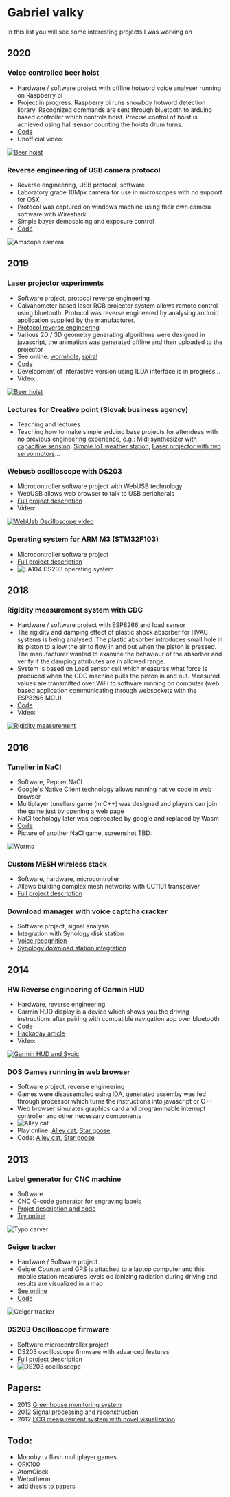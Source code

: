 # Gabriel valky

In this list you will see some interesting projects I was working on

## 2020

### Voice controlled beer hoist
- Hardware / software project with offline hotword voice analyser running on Raspberry pi
- Project in progress. Raspberry pi runs snowboy hotword detection library. Recognized commands are sent through bluetooth to arduino based controller which controls hoist. Precise control of hoist is achieved using hall sensor counting the hoists drum turns. 
- [Code](https://github.com/gabonator/Projects/tree/master/BeerHoist)
- Unofficial video:

[![Beer hoist](https://img.youtube.com/vi/QlplAXO4FNo/0.jpg)](https://www.youtube.com/watch?v=QlplAXO4FNo "Beer hoist test")

### Reverse engineering of USB camera protocol
- Reverse engineering, USB protocol, software
- Laboratory grade 10Mpx camera for use in microscopes with no support for OSX
- Protocol was captured on windows machine using their own camera software with Wireshark
- Simple bayer demosaicing and exposure control
- [Code](https://github.com/gabonator/Work-in-progress/blob/master/AmScope/main.cpp)

![Amscope camera](res/2020_amscope.jpg)

## 2019

### Laser projector experiments
- Software project, protocol reverse engineering
- Galvanometer based laser RGB projector system allows remote control using bluetooth. Protocol was reverse engineered by analysing android application supplied by the manufacturer.
- [Protocol reverse engineering](https://github.com/gabonator/Work-in-progress/tree/master/RgbLaserProjector)
- Various 2D / 3D geometry generating algorithms were designed in javascript, the animation was generated offline and then uploaded to the projector
- See online: [wormhole](https://rawgit.valky.eu/gabonator/Work-in-progress/master/LaserApps/wormhole/index.html), [spiral](https://rawgit.valky.eu/gabonator/Work-in-progress/master/LaserApps/spiral3d/index.html)
- [Code](https://github.com/gabonator/Work-in-progress/tree/master/LaserApps)
- Development of interactive version using ILDA interface is in progress...
- Video:
 
[![Beer hoist](https://img.youtube.com/vi/iCVEEQ8QII4/0.jpg)](https://www.youtube.com/watch?v=iCVEEQ8QII4 "Laser projector experiments")

### Lectures for Creative point (Slovak business agency)
- Teaching and lectures
- Teaching how to make simple arduino base projects for attendees with no previous engineering experience, e.g.: [Midi synthesizer with capacitive sensing](https://github.com/gabonator/Education/tree/master/2019/MidiSynth), [Simple IoT weather station](https://github.com/gabonator/Education/tree/master/2019/creativePointWeather), [Laser projector with two servo motors](https://github.com/gabonator/Education/tree/master/2019/Servo)...

### Webusb oscilloscope with DS203
- Microcontroller software project with WebUSB technology
- WebUSB allows web browser to talk to USB peripherals
- [Full project description](https://github.com/gabonator/Education/blob/master/2019/WebUsb/readme.md)
- Video: 

[![WebUsb Oscilloscope video](https://img.youtube.com/vi/aghTg4Pggv4/0.jpg)](https://www.youtube.com/watch?v=aghTg4Pggv4 "WebUsb Oscilloscope")

### Operating system for ARM M3 (STM32F103)
- Microcontroller software project
- [Full project description](https://github.com/gabonator/LA104)
- ![LA104 DS203 operating system](res/2019_laos.jpg)

## 2018

### Rigidity measurement system with CDC
- Hardware / software project with ESP8266 and load sensor
- The rigidity and damping effect of plastic shock absorber for HVAC systems is being analysed. The plastic absorber introduces small hole in its piston to allow the air to flow in and out when the piston is pressed. The manufacturer wanted to examine the behaviour of the absorber and verify if the damping attributes are in allowed range.
- System is based on Load sensor cell which measures what force is produced when the CDC machine pulls the piston in and out. Measured values are transmitted over WiFi to software running on computer (web based application communicating through websockets with the ESP8266 MCU)
- [Code](https://github.com/gabonator/Projects/tree/master/CncRigidityMeas)
- Video: 

[![Rigidity measurement](https://img.youtube.com/vi/K8F_eh5UJhA/0.jpg)](https://www.youtube.com/watch?v=K8F_eh5UJhA "Rigidity measurement")

## 2016

### Tuneller in NaCl
- Software, Pepper NaCl
- Google's Native Client technology allows running native code in web browser
- Multiplayer tunellers game (in C++) was designed and players can join the game just by opening a web page
- NaCl techology later was deprecated by google and replaced by Wasm
- [Code](https://github.com/gabonator/Work-in-progress/tree/master/ChromeNaCl/tuneller)
- Picture of another NaCl game, screenshot TBD: 

![Worms](res/2016_tuneller.jpg)

### Custom MESH wireless stack
- Software, hardware, microcontroller
- Allows building complex mesh networks with CC1101 transceiver
- [Full project description](https://github.com/gabonator/Work-in-progress/tree/master/PanstampSwap)

### Download manager with voice captcha cracker
- Software project, signal analysis
- Integration with Synology disk station
- [Voice recognition](https://github.com/gabonator/Work-in-progress/tree/master/SynologySearchEngine/UlozToCz)
- [Synology download station integration](https://github.com/gabonator/SynologyUlozTo)

## 2014

### HW Reverse engineering of Garmin HUD
- Hardware, reverse engineering
- Garmin HUD display is a device which shows you the driving instructions after pairing with compatible navigation app over bluetooth
- [Code](https://github.com/gabonator/Work-in-progress/tree/master/GarminHud)
- [Hackaday article](http://hackaday.com/2014/03/30/controlling-the-garmin-hud-with-bluetooth/)
- Video:

[![Garmin HUD and Sygic](https://img.youtube.com/vi/WK9IV0syupE/0.jpg)](https://www.youtube.com/watch?v=WK9IV0syupE "Garmin HUD and Sygic")

### DOS Games running in web browser
- Software project, reverse engineering
- Games were disassembled using IDA, generated assemby was fed through processor which turns the instructions into javascript or C++
- Web browser simulates graphics card and programmable interrupt controller and other necessary components
- ![Alley cat](res/2014_cat.png)
- Play online: [Alley cat](https://rawgit.valky.eu/gabonator/Work-in-progress/master/DosGames/CicParser2017/js/test.html), [Star goose](https://rawgit.valky.eu/gabonator/Work-in-progress/master/DosGames/JsGoose/index.html)
- Code: [Alley cat](https://github.com/gabonator/Work-in-progress/tree/master/DosGames/CicParser2017), [Star goose](https://github.com/gabonator/Work-in-progress/tree/master/DosGames/JsGoose)

## 2013

### Label generator for CNC machine
- Software
- CNC G-code generator for engraving labels
- [Projet description and code](https://github.com/gabonator/Projects/tree/master/TypoCnc)
- [Try online](https://rawgit.valky.eu/gabonator/Projects/master/TypoCnc/typo.html)

![Typo carver](res/2013_typocarver.png)

### Geiger tracker
- Hardware / Software project
- Geiger Counter and GPS is attached to a laptop computer and this mobile station measures levels od ionizing radiation during driving and results are visualized in a map
- [See online](https://rawgit.valky.eu/gabonator/Work-in-progress/master/GeigerTracker/visualization/index.html)
- [Code](https://github.com/gabonator/Work-in-progress/tree/master/GeigerTracker/visualization)

![Geiger tracker](res/2013_geiger.png)

### DS203 Oscilloscope firmware
- Software microcontroller project
- DS203 oscilloscope firmware with advanced features
- [Full project description](https://github.com/gabonator/DS203)
- ![DS203 oscilloscope](res/2013_osc.png)

## Papers:
- 2013 [Greenhouse monitoring system](http://gabo.valky.eu/?data/research/elitech2013.txt)
- 2012 [Signal processing and reconstruction](http://iris.elf.stuba.sk/JEEEC/data/pdf/7s_112-19.pdf)
- 2012 [ECG measurement system with novel visualization](http://gabo.valky.eu/data/about/bhi2012_paper.pdf)

## Todo:
- Moooby.tv flash multiplayer games 
- ORK100
- AtomClock
- Webotherm
- add thesis to papers
